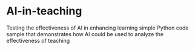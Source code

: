 # AI-in-teaching
Testing the effectiveness of AI in enhancing learning
simple Python code sample that demonstrates how AI could be used to analyze the effectiveness of teaching
